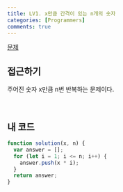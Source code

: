 ```yaml
---
title: LV1. x만큼 간격이 있는 n개의 숫자
categories: [Programmers]
comments: true
---
```


[문제](https://programmers.co.kr/learn/courses/30/lessons/12954)

## 접근하기

주어진 숫자 x만큼 n번 반복하는 문제이다.

<br>

## 내 코드

```js
function solution(x, n) {
  var answer = [];
  for (let i = 1; i <= n; i++) {
    answer.push(x * i);
  }
  return answer;
}
```
